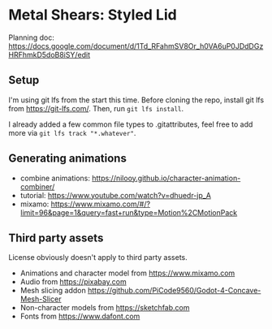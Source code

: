 

# Metal Shears: Styled Lid


Planning doc: https://docs.google.com/document/d/1Td_RFahmSV8Or_h0VA6uP0JDdDGzHRFhmkD5doB8iSY/edit



## Setup

I'm using git lfs from the start this time. Before cloning the repo, install git lfs from https://git-lfs.com/.
Then, run `git lfs install`.

I already added a few common file types to .gitattributes, feel free to add more via `git lfs track "*.whatever"`.




## Generating animations

* combine animations: https://nilooy.github.io/character-animation-combiner/
* tutorial: https://www.youtube.com/watch?v=dhuedr-jp_A
* mixamo: https://www.mixamo.com/#/?limit=96&page=1&query=fast+run&type=Motion%2CMotionPack


## Third party assets

License obviously doesn't apply to third party assets.

* Animations and character model from https://www.mixamo.com
* Audio from https://pixabay.com
* Mesh slicing addon https://github.com/PiCode9560/Godot-4-Concave-Mesh-Slicer
* Non-character models from https://sketchfab.com
* Fonts from https://www.dafont.com
